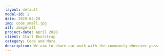 ```yaml
---
layout: default
modal-id: 1
date: 2020-04-29
img: code_small.jpg
alt: image-alt
project-date: April 2020
client: Start Bootstrap
category: Code and More
description: We aim to share our work with the community whenever possible. You can find code and other reusable tools on <a href="https://github.com/Spark-Embedded">our GitHub page.</a>
---
```

